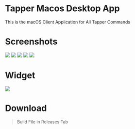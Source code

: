 # Tapper Macos Desktop App

This is the macOS Client Application for All Tapper Commands


# Screenshots

![](https://github.com/tapper-app/assets/blob/main/Screenshot%202024-01-23%20at%208.19.01%E2%80%AFAM.png?raw=true)
![](https://github.com/tapper-app/assets/blob/main/Screenshot%202024-01-23%20at%208.21.16%E2%80%AFAM.png?raw=true)
![](https://github.com/tapper-app/assets/blob/main/Screenshot%202024-01-23%20at%208.21.27%E2%80%AFAM.png?raw=true)
![](https://github.com/tapper-app/assets/blob/main/Screenshot%202024-01-23%20at%208.22.01%E2%80%AFAM.png?raw=true)
![](https://github.com/tapper-app/assets/blob/main/Screenshot%202024-01-23%20at%208.22.16%E2%80%AFAM.png?raw=true)

# Widget
![](https://github.com/tapper-app/assets/blob/main/Screenshot%202024-01-23%20at%208.28.41%E2%80%AFAM.png?raw=true)

# Download

> Build File in Releases Tab
